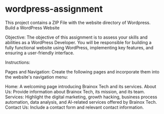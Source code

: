 # wordpress-assignment

This project contains a ZIP File with the website directory of Wordpress.
Build a WordPress Website

Objective:
The objective of this assignment is to assess your skills and abilities as a WordPress Developer. You will be responsible for building a fully functional website using WordPress, implementing key features, and ensuring a user-friendly interface.

Instructions:

Pages and Navigation: Create the following pages and incorporate them into the website's navigation menu:

Home: A welcoming page introducing Brainox Tech and its services.
About Us: Provide information about Brainox Tech, its mission, and its team.
Services: Highlight the digital marketing, growth hacking, business process automation, data analysis, and AI-related services offered by Brainox Tech.
Contact Us: Include a contact form and relevant contact information.
